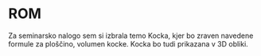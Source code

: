 # ROM
Za seminarsko nalogo sem si izbrala temo Kocka, kjer bo zraven navedene formule za ploščino, volumen kocke. Kocka bo tudi prikazana v 3D obliki.
